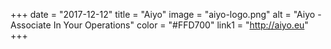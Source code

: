 +++
date = "2017-12-12"
title = "Aiyo"
image = "aiyo-logo.png"
alt = "Aiyo - Associate In Your Operations"
color = "#FFD700"
link1 = "http://aiyo.eu"
+++
